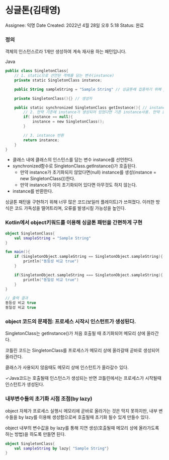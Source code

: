# 싱글톤(김태영)

Assignee: 익명
Date Created: 2022년 4월 28일 오후 5:18
Status: 완료

### 정의

객체의 인스턴스르라 1개만 생성하여 계속 재사용 하는 패턴입니다.

Java

```kotlin
public class SingletonClass{
	// 1. static으로 선언된 객체를 담는 변수(instance)
	private static SingletonClass instance;

	public String sampleString = "Sample String" // 싱글톤에 집중하기 위해 public으로 설정

	private SingletonClass(){} // 생성자

	public static synchronized SingletonClass getInstance(){ // instance를 가져오는 메서드
		// 2. 만약 기존에 instance가 생성되어 있었다면 기존 instance사용. 만약 초기화되지 않았다면 새로 생성
		if( instance == null){
			instance = new SingletonClass();
		}

		// 3. instance 반환
		return instance;
	}
}
```

- 클래스 내에 클래스의 인스턴스를 담는 변수 instance를 선언한다.
- synchronized함수로 SingletonClass.getInstance()가 호출된다.
    - 만약 instance가 초기화되지 않았다면(null) instance를 생성(instance = new SingletonClass())한다.
    - 만약 instance가 이미 초기화되어 있다면 아무것도 하지 않는다.
- instance를 반환한다.

싱글톤 패턴을 구현하기 위해 너무 많은 코드(보일러 플레이트)가 쓰여졌다. 이러한 방식은 코드 가독성을 떨어트리며, 오류를 발생시킬 가능성을 높인다.

### Kotlin에서 object키워드를 이용해 싱글톤 패턴을 간편하게 구현

```kotlin
object SingletonClass{
	val smapleString = "Sample String"
}

fun main(){
	if (SingletonObject.sampleString == SingletonObject.sampleString){
		println("동등성 비교 true")
	}

	if(SingletonObject.sampleString === SingletonObject.sampleString){
		println("동일성 비교 true")
	}
}

// 출력 결과
동등성 비교 true
동일성 비교 true
```

### object 코드의 문제점: 프로세스 시작시 인스턴트가 생성된다.

SingletonClass는 getInstance()가 처음 호출될 때 초기화되어 메모리 상에 올라간다.

코틀린 코드는 SingletonClass를 프로세스가 메모리 상에 올라갈때 곧바로 생성되어 올라간다. 

클래스가 사용되지 않음때도 메모리 상에 인스턴트가 올라갈수 있다.

✓Java코드는 호출될때 인스턴스가 생성되는 반면 코틀린에서는 프로세스가 시작될때 인스턴트가 생성된다.

### 내부변수들의 초기화 시점 조점(by lazy)

object 자체가 프로세스 실행시 메모리에 곧바로 올라가는 것은 막지 못하지만, 내부 변수들을 by lazy를 이용해 생성함으로써 호출될때 초기화 될수 있게 만들수 있다.

object 내부의 변수값을 by lazy를 통해 지연 생성(호출될때 메모리 상에 올라가도록 하는 방법)을 하도록 만들면 된다.

```kotlin
object SingletonClass{
	val sampleString by lazy{ "Sample String"}
}
```